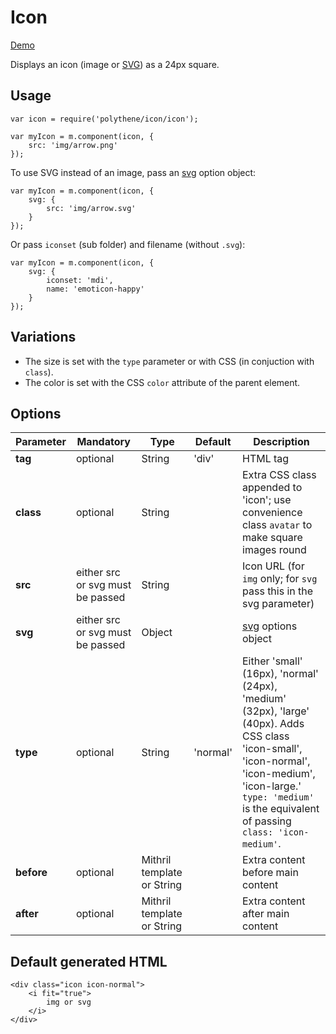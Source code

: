 # Icon

<a class="btn-demo" href="http://arthurclemens.github.io/Polythene-Examples/icon.html">Demo</a>

Displays an icon (image or [SVG](#svg)) as a 24px square. 


## Usage

	var icon = require('polythene/icon/icon');

	var myIcon = m.component(icon, {
		src: 'img/arrow.png'
	});

To use SVG instead of an image, pass an [svg](#svg) option object:

	var myIcon = m.component(icon, {
		svg: {
		    src: 'img/arrow.svg'
		}
	});

Or pass `iconset` (sub folder) and filename (without `.svg`):

	var myIcon = m.component(icon, {
		svg: {
			iconset: 'mdi',
		    name: 'emoticon-happy'
		}
	});


## Variations

* The size is set with the `type` parameter or with CSS (in conjuction with `class`).
* The color is set with the CSS `color` attribute of the parent element.


## Options

| **Parameter** |  **Mandatory** | **Type** | **Default** | **Description** |
| ------------- | -------------- | -------- | ----------- | --------------- |
| **tag** | optional | String | 'div' | HTML tag |
| **class** | optional | String |  | Extra CSS class appended to 'icon'; use convenience class `avatar` to make square images round |
| **src** | either src or svg must be passed | String |  | Icon URL (for `img` only; for `svg` pass this in the svg parameter) |
| **svg** | either src or svg must be passed | Object |  | [svg](#svg) options object |
| **type** | optional | String | 'normal' | Either 'small' (16px), 'normal' (24px), 'medium' (32px), 'large' (40px). Adds CSS class 'icon-small', 'icon-normal', 'icon-medium', 'icon-large.' `type: 'medium'` is the equivalent of passing `class: 'icon-medium'`. |
| **before** | optional | Mithril template or String | | Extra content before main content |
| **after** | optional | Mithril template or String | | Extra content after main content |


## Default generated HTML

	<div class="icon icon-normal">
		<i fit="true">
			img or svg
		</i>
	</div>

